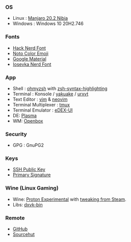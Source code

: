 ### OS
- Linux : [Manjaro 20.2 Nibia](https://manjaro.org/)
- Windows : Windows 10 20H2.746

### Fonts
- [Hack Nerd Font](https://github.com/ryanoasis/nerd-fonts/tree/master/patched-fonts/Hack)
- [Noto Color Emoji](https://github.com/googlefonts/noto-emoji)
- [Google Material](https://github.com/google/material-design-icons)
- [Iosevka Nerd Font](https://github.com/ryanoasis/nerd-fonts/tree/master/patched-fonts/Iosevka)

### App
- Shell : [ohmyzsh](https://ohmyz.sh/) with [zsh-syntax-highlighting](https://github.com/zsh-users/zsh-syntax-highlighting)  
- Terminal : Konsole / [yakuake](https://github.com/KDE/yakuake) / [urxvt](https://github.com/exg/rxvt-unicode)
- Text Editor : [vim](https://www.vim.org/) & [neovim](https://neovim.io/)
- Terminal Multiplexer : [tmux](https://github.com/tmux/tmux)
- Terminal Emulator : [eDEX-UI](https://github.com/GitSquared/edex-ui)
- DE: [Plasma](https://kde.org/plasma-desktop/)
- WM: [Openbox](http://openbox.org/)

### Security
- GPG : GnuPG2

### Keys
- [SSH Public Key](https://meta.sr.ht/~munn.keys)
- [Primary Signature](https://meta.sr.ht/~munn.pgp)

### Wine (Linux Gaming)
- Wine: [Proton Experimental](https://github.com/ValveSoftware/Proton/) with [tweaking from Steam](https://github.com/ValveSoftware/wine). 
- Libs: [dxvk-bin](https://aur.archlinux.org/packages/dxvk-bin/)

### Remote
- [GitHub](https://github.com/skymunn/dotfiles)
- [Sourcehut](https://git.sr.ht/~munn/dotfiles)

